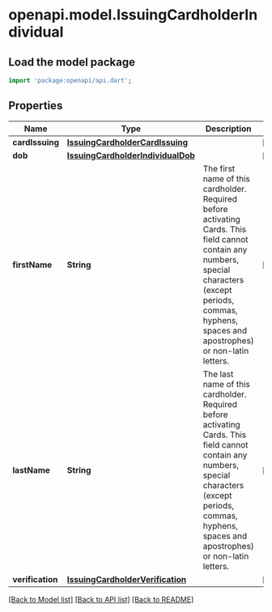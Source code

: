 # openapi.model.IssuingCardholderIndividual

## Load the model package
```dart
import 'package:openapi/api.dart';
```

## Properties
Name | Type | Description | Notes
------------ | ------------- | ------------- | -------------
**cardIssuing** | [**IssuingCardholderCardIssuing**](IssuingCardholderCardIssuing.md) |  | [optional] 
**dob** | [**IssuingCardholderIndividualDob**](IssuingCardholderIndividualDob.md) |  | [optional] 
**firstName** | **String** | The first name of this cardholder. Required before activating Cards. This field cannot contain any numbers, special characters (except periods, commas, hyphens, spaces and apostrophes) or non-latin letters. | [optional] 
**lastName** | **String** | The last name of this cardholder. Required before activating Cards. This field cannot contain any numbers, special characters (except periods, commas, hyphens, spaces and apostrophes) or non-latin letters. | [optional] 
**verification** | [**IssuingCardholderVerification**](IssuingCardholderVerification.md) |  | [optional] 

[[Back to Model list]](../README.md#documentation-for-models) [[Back to API list]](../README.md#documentation-for-api-endpoints) [[Back to README]](../README.md)


